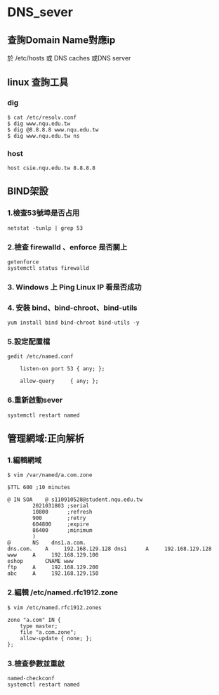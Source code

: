 # DNS_sever
## 查詢Domain Name對應ip
於 /etc/hosts 或 DNS caches 或DNS server
## linux 查詢工具
### dig
```
$ cat /etc/resolv.conf  
$ dig www.nqu.edu.tw    
$ dig @8.8.8.8 www.nqu.edu.tw
$ dig www.nqu.edu.tw ns 
```
### host
```
host csie.nqu.edu.tw 8.8.8.8
```
## BIND架設
### 1.檢查53號埠是否占用
```
netstat -tunlp | grep 53
```
### 2.檢查 firewalld 、enforce 是否關上
```
getenforce
systemctl status firewalld
```
### 3. Windows 上 Ping Linux IP 看是否成功
### 4. 安裝 bind、bind-chroot、bind-utils
```
yum install bind bind-chroot bind-utils -y
```
### 5.設定配置檔
```
gedit /etc/named.conf
```
```
	listen-on port 53 { any; };
	
	allow-query     { any; };
```
### 6.重新啟動sever
```
systemctl restart named
```
## 管理網域:正向解析
### 1.編輯網域
```
$ vim /var/named/a.com.zone
```
```
$TTL 600 ;10 minutes

@ IN SOA	@ s110910528@student.nqu.edu.tw 
		2021031803 ;serial
		10800      ;refresh
		900        ;retry
		604800     ;expire
		86400      ;minimum
		)
@		NS    dns1.a.com.
dns.com.	A     192.168.129.128 dns1		A     192.168.129.128 
www		A     192.168.129.100  
eshop		CNAME www
ftp		A     192.168.129.200
abc		A     192.168.129.150
```
### 2.編輯 /etc/named.rfc1912.zone
```
$ vim /etc/named.rfc1912.zones
```
```
zone "a.com" IN {
	type master;
	file "a.com.zone";
	allow-update { none; };
};
```
### 3.檢查參數並重啟
```
named-checkconf
systemctl restart named
```
